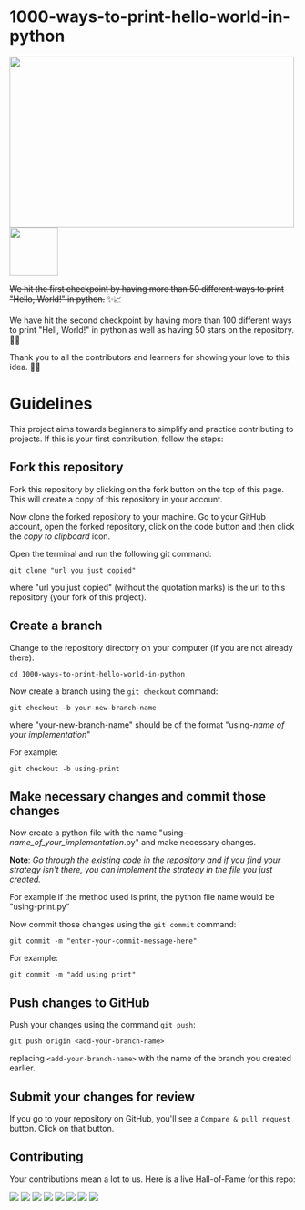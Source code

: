 # 1000-ways-to-print-hello-world-in-python
<img src="https://user-images.githubusercontent.com/63253596/104130147-d0b72380-5334-11eb-881b-52971dfb671a.png" width="500" height="300">

<img src="https://tokei.rs/b1/github/Goku-kun/1000-ways-to-print-hello-world-in-python?category=files" width="85">

~~We hit the first checkpoint by having more than 50 different ways to print "Hello, World!" in python.~~ ✨📈

We have hit the second checkpoint by having more than 100 different ways to print "Hell, World!" in python as well as having 50 stars on the repository. 🥂💫

Thank you to all the contributors and learners for showing your love to this idea. 🧙‍♂️


# Guidelines

This project aims towards beginners to simplify and practice contributing to projects. If this is your first contribution, follow the steps:

## Fork this repository

Fork this repository by clicking on the fork button on the top of this page.
This will create a copy of this repository in your account.

Now clone the forked repository to your machine. Go to your GitHub account, open the forked repository, click on the code button and then click the _copy to clipboard_ icon.

Open the terminal and run the following git command:

```
git clone "url you just copied"
```

where "url you just copied" (without the quotation marks) is the url to this repository (your fork of this project).

## Create a branch

Change to the repository directory on your computer (if you are not already there):

```
cd 1000-ways-to-print-hello-world-in-python
```

Now create a branch using the `git checkout` command:

```
git checkout -b your-new-branch-name
```

where "your-new-branch-name" should be of the format "using-_name of your implementation_"

For example:

```
git checkout -b using-print
```
## Make necessary changes and commit those changes

Now create a python file with the name "using-_name_of_your_implementation_.py" and make necessary changes.

__Note__: _Go through the existing code in the repository and if you find your strategy isn't there, you can implement the strategy in the file you just created._

For example if the method used is print, the python file name would be "using-print.py"

Now commit those changes using the `git commit` command:

```
git commit -m "enter-your-commit-message-here"
```

For example:

```
git commit -m "add using print"
```

## Push changes to GitHub

Push your changes using the command `git push`:

```
git push origin <add-your-branch-name>
```

replacing `<add-your-branch-name>` with the name of the branch you created earlier.

## Submit your changes for review

If you go to your repository on GitHub, you'll see a `Compare & pull request` button. Click on that button.






## Contributing

Your contributions mean a lot to us. Here is a live Hall-of-Fame for this repo:

[![](https://sourcerer.io/fame/Goku-kun/Goku-kun/1000-ways-to-print-hello-world-in-python/images/0)](https://sourcerer.io/fame/Goku-kun/Goku-kun/1000-ways-to-print-hello-world-in-python/links/0)
[![](https://sourcerer.io/fame/Goku-kun/Goku-kun/1000-ways-to-print-hello-world-in-python/images/1)](https://sourcerer.io/fame/Goku-kun/Goku-kun/1000-ways-to-print-hello-world-in-python/links/1)
[![](https://sourcerer.io/fame/Goku-kun/Goku-kun/1000-ways-to-print-hello-world-in-python/images/2)](https://sourcerer.io/fame/Goku-kun/Goku-kun/1000-ways-to-print-hello-world-in-python/links/2)
[![](https://sourcerer.io/fame/Goku-kun/Goku-kun/1000-ways-to-print-hello-world-in-python/images/3)](https://sourcerer.io/fame/Goku-kun/Goku-kun/1000-ways-to-print-hello-world-in-python/links/3)
[![](https://sourcerer.io/fame/Goku-kun/Goku-kun/1000-ways-to-print-hello-world-in-python/images/4)](https://sourcerer.io/fame/Goku-kun/Goku-kun/1000-ways-to-print-hello-world-in-python/links/4)
[![](https://sourcerer.io/fame/Goku-kun/Goku-kun/1000-ways-to-print-hello-world-in-python/images/5)](https://sourcerer.io/fame/Goku-kun/Goku-kun/1000-ways-to-print-hello-world-in-python/links/5)
[![](https://sourcerer.io/fame/Goku-kun/Goku-kun/1000-ways-to-print-hello-world-in-python/images/6)](https://sourcerer.io/fame/Goku-kun/Goku-kun/1000-ways-to-print-hello-world-in-python/links/6)
[![](https://sourcerer.io/fame/Goku-kun/Goku-kun/1000-ways-to-print-hello-world-in-python/images/7)](https://sourcerer.io/fame/Goku-kun/Goku-kun/1000-ways-to-print-hello-world-in-python/links/7)

